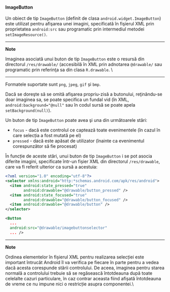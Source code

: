 #### ImageButton

Un obiect de tip `ImageButton` (definit de clasa
`android.widget.ImageButton`) este utilizat pentru afişarea unei
imagini, specificată în fişierul XML prin proprietatea `android:src` sau
programatic prin intermediul metodei `setImageResource()`.

---
**Note**

Imaginea asociată unui buton de tip `ImageButton`
este o resursă din directorul `/res/drawable/` (accesibilă în XML prin
adnotarea `@drawable/` sau programatic prin referinţa sa din clasa
`R.drawable`. \

---

Formatele suportate sunt `png`, `jpeg`, `gif` și `bmp`.

Dacă se doreşte să se omită afişarea propriu-zisă a butonului,
reţinându-se doar imaginea sa, se poate specifica un fundal vid (în XML,
`android:background="@null"` sau în codul sursă se poate apela
`setBackground(null)`).

Un buton de tip `ImageButton` poate avea şi una din următoarele stări:

-   `focus` - dacă este controlul ce captează toate evenimentele (în
    cazul în care selecția a fost mutată pe el)
-   `pressed` - dacă este apăsat de utilizator (înainte ca evenimentul
    corespunzător să fie procesat)

În funcție de aceste stări, unui buton de tip `ImageButton` i se pot
asocia diferite imagini, specificate într-un fișier XML din directorul
`/res/drawable`, care va fi referit ulterior ca sursă a acestuia:

``` xml
<?xml version="1.0" encoding="utf-8"?>
<selector xmlns:android="http:*schemas.android.com/apk/res/android">
  <item android:state_pressed="true"
        android:drawable="@drawable/button_pressed" />
  <item android:state_focused="true"
        android:drawable="@drawable/button_focused" />
  <item android:drawable="@drawable/button" />
</selector>
```

``` xml
<Button
  ... 
  android:src="@drawable/imagebuttonselector" 
  ... />
```

---
**Note**

Ordinea elementelor în fișierul XML pentru realizarea
selecției este important întrucât Android îl va verifica pe fiecare în
parte pentru a vedea dacă acesta corespunde stării controlului. De
aceea, imaginea pentru starea normală a controlului trebuie să se
regăsească întotdeauna după toate celelalte cazuri particulare, în caz
contrar aceasta fiind afișată întotdeauna de vreme ce nu impune nici o
restricție asupra componentei.\
